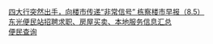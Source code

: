   
[四大行突然出手，向楼市传递“非常信号” 栋察楼市早报（8.5）](http://www.dianyue.me/archives/426/6lxkhgfb8lhnsqis/)  
[东光便民站招聘求职、房屋买卖、本地服务信息汇总](http://www.dianyue.me/archives/424/fqoko4kgx50r6l92/)  
[便民查询](http://www.dianyue.me/archives/094/z5i0znwsetau1nwd/)